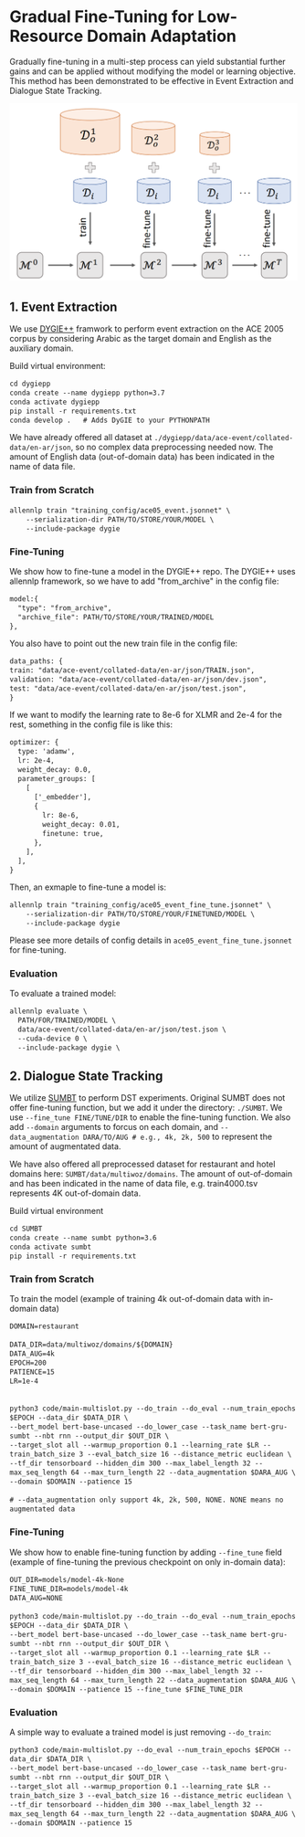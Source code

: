 # Gradual Fine-Tuning for Low-Resource Domain Adaptation
Gradually  fine-tuning  in  a  multi-step  process  can  yield  substantial further gains and can be applied without modifying the model or learning objective. This method has been demonstrated to be effective in Event Extraction and Dialogue State Tracking.
<div align=center><img src="https://github.com/fe1ixxu/Gradual-Finetune/blob/master/figure.png"/></div>

## 1. Event Extraction

We use [DYGIE++](https://github.com/dwadden/dygiepp) framwork to perform event extraction on the ACE 2005 corpus by considering Arabic as the target domain and English as the auxiliary domain.

Build virtual environment:
```
cd dygiepp
conda create --name dygiepp python=3.7
conda activate dygiepp
pip install -r requirements.txt
conda develop .   # Adds DyGIE to your PYTHONPATH
```

We have already offered all dataset at `./dygiepp/data/ace-event/collated-data/en-ar/json`, so no complex data preprocessing needed now. The amount of English data (out-of-domain data) has been indicated in the name of data file.

### Train from Scratch
```
allennlp train "training_config/ace05_event.jsonnet" \
    --serialization-dir PATH/TO/STORE/YOUR/MODEL \
    --include-package dygie 
```

### Fine-Tuning
We show how to fine-tune a model in the DYGIE++ repo.
The DYGIE++ uses allennlp framework, so we have to add "from_archive" in the config file:
```
model:{
  "type": "from_archive",
  "archive_file": PATH/TO/STORE/YOUR/TRAINED/MODEL
},
```
You also have to point out the new train file in the config file:
```
data_paths: {
train: "data/ace-event/collated-data/en-ar/json/TRAIN.json",
validation: "data/ace-event/collated-data/en-ar/json/dev.json",
test: "data/ace-event/collated-data/en-ar/json/test.json",
}
```
If we want to modify the learning rate to 8e-6 for XLMR and 2e-4 for the rest, something in the config file is like this:
```
optimizer: {
  type: 'adamw',
  lr: 2e-4,
  weight_decay: 0.0,
  parameter_groups: [
    [
      ['_embedder'],
      {
        lr: 8e-6,
        weight_decay: 0.01,
        finetune: true,
      },
    ],
  ],
}
```

Then, an exmaple to fine-tune a model is:
```
allennlp train "training_config/ace05_event_fine_tune.jsonnet" \
    --serialization-dir PATH/TO/STORE/YOUR/FINETUNED/MODEL \
    --include-package dygie 
```
Please see more details of config details  in `ace05_event_fine_tune.jsonnet` for fine-tuning.
### Evaluation
To evaluate a trained model:
```
allennlp evaluate \
  PATH/FOR/TRAINED/MODEL \
  data/ace-event/collated-data/en-ar/json/test.json \
  --cuda-device 0 \
  --include-package dygie \
```

## 2. Dialogue State Tracking
We utilize [SUMBT](https://github.com/SKTBrain/SUMBT) to perform DST experiments. Original SUMBT does not offer fine-tuning function, but we add it under the directory: `./SUMBT`. We use `--fine_tune FINE/TUNE/DIR` to enable the fine-tuning function. We also add `--domain` arguments to forcus on each domain, and `--data_augmentation DARA/TO/AUG # e.g., 4k, 2k, 500` to represent the amount of augmentated data. 

We have also offered all preprocessed dataset for restaurant and hotel domains here: `SUMBT/data/multiwoz/domains`. The amount of out-of-domain and has been indicated in the name of data file, e.g. train4000.tsv represents 4K out-of-domain data.

Build virtual environment
```
cd SUMBT
conda create --name sumbt python=3.6
conda activate sumbt
pip install -r requirements.txt
```

### Train from Scratch
To train the model (example of training 4k out-of-domain data with in-domain data)
```
DOMAIN=restaurant

DATA_DIR=data/multiwoz/domains/${DOMAIN}
DATA_AUG=4k
EPOCH=200                                                         
PATIENCE=15
LR=1e-4


python3 code/main-multislot.py --do_train --do_eval --num_train_epochs $EPOCH --data_dir $DATA_DIR \
--bert_model bert-base-uncased --do_lower_case --task_name bert-gru-sumbt --nbt rnn --output_dir $OUT_DIR \
--target_slot all --warmup_proportion 0.1 --learning_rate $LR --train_batch_size 3 --eval_batch_size 16 --distance_metric euclidean \
--tf_dir tensorboard --hidden_dim 300 --max_label_length 32 --max_seq_length 64 --max_turn_length 22 --data_augmentation $DARA_AUG \
--domain $DOMAIN --patience 15  

# --data_augmentation only support 4k, 2k, 500, NONE. NONE means no augmentated data
```

### Fine-Tuning
We show how to enable fine-tuning function by adding `--fine_tune` field (example of fine-tuning the previous checkpoint on only in-domain data):
```
OUT_DIR=models/model-4k-None
FINE_TUNE_DIR=models/model-4k
DATA_AUG=NONE

python3 code/main-multislot.py --do_train --do_eval --num_train_epochs $EPOCH --data_dir $DATA_DIR \
--bert_model bert-base-uncased --do_lower_case --task_name bert-gru-sumbt --nbt rnn --output_dir $OUT_DIR \
--target_slot all --warmup_proportion 0.1 --learning_rate $LR --train_batch_size 3 --eval_batch_size 16 --distance_metric euclidean \
--tf_dir tensorboard --hidden_dim 300 --max_label_length 32 --max_seq_length 64 --max_turn_length 22 --data_augmentation $DARA_AUG \
--domain $DOMAIN --patience 15 --fine_tune $FINE_TUNE_DIR

```
### Evaluation
A simple way to evaluate a trained model is just removing `--do_train`:
```
python3 code/main-multislot.py --do_eval --num_train_epochs $EPOCH --data_dir $DATA_DIR \
--bert_model bert-base-uncased --do_lower_case --task_name bert-gru-sumbt --nbt rnn --output_dir $OUT_DIR \
--target_slot all --warmup_proportion 0.1 --learning_rate $LR --train_batch_size 3 --eval_batch_size 16 --distance_metric euclidean \
--tf_dir tensorboard --hidden_dim 300 --max_label_length 32 --max_seq_length 64 --max_turn_length 22 --data_augmentation $DARA_AUG \
--domain $DOMAIN --patience 15  
```

